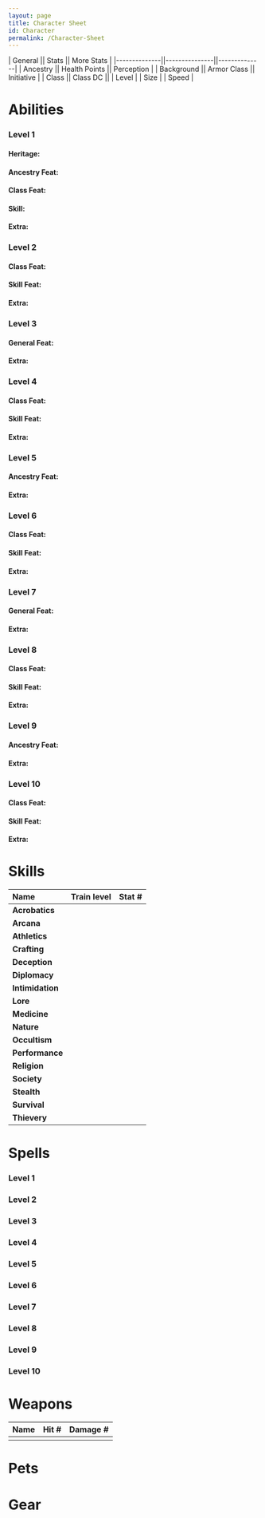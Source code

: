 ```yaml
---
layout: page
title: Character Sheet
id: Character
permalink: /Character-Sheet
---
```


| General      || Stats         || More Stats   |
|--------------||---------------||--------------|
| Ancestry     || Health Points || Perception   |
| Background   || Armor Class   || Initiative   |
| Class        || Class DC      ||
| Level        |
| Size         |
| Speed        |


# Abilities

### Level 1
#### Heritage:

#### Ancestry Feat:

#### Class Feat:

#### Skill:

#### Extra:


### Level 2
#### Class Feat:

#### Skill Feat:

#### Extra:

### Level 3
#### General Feat:

#### Extra:

### Level 4
#### Class Feat:

#### Skill Feat:

#### Extra:

### Level 5
#### Ancestry Feat:

#### Extra:

### Level 6
#### Class Feat:

#### Skill Feat:

#### Extra:

### Level 7
#### General Feat:

#### Extra:

### Level 8
#### Class Feat:

#### Skill Feat:

#### Extra:

### Level 9
#### Ancestry Feat:

#### Extra:

### Level 10
#### Class Feat:

#### Skill Feat:

#### Extra:




# Skills

| Name             | Train level | Stat # |
| :--------------- | ----------- | ------ |
| **Acrobatics**   |             |        |
| **Arcana**       |             |        |
| **Athletics**    |             |        |
| **Crafting**     |             |        |
| **Deception**    |             |        |
| **Diplomacy**    |             |        |
| **Intimidation** |             |        |
| **Lore**         |             |        |
| **Medicine**     |             |        |
| **Nature**       |             |        |
| **Occultism**    |             |        |
| **Performance**  |             |        |
| **Religion**     |             |        |
| **Society**      |             |        |
| **Stealth**      |             |        |
| **Survival**     |             |        |
| **Thievery**     |             |        |

# Spells

### Level 1

### Level 2

### Level 3

### Level 4

### Level 5

### Level 6

### Level 7

### Level 8

### Level 9

### Level 10

# Weapons

| Name | Hit # | Damage # |
| ---- | ----- | -------- |
|      |       |          |

# Pets

# Gear
